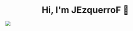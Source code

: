 <div align="center">
<h1 align="center">Hi, I'm JEzquerroF</a> 👋</h1>
</div>
<img src="https://esemanal.mx/revista/wp-content/uploads/2024/07/portadagaming-780x470.jpg">

<!--
**JEzquerroF/JEzquerroF** is a ✨ _special_ ✨ repository because its `README.md` (this file) appears on your GitHub profile.

Here are some ideas to get you started:

- 🔭 I’m currently working on ...
- 🌱 I’m currently learning ...
- 👯 I’m looking to collaborate on ...
- 🤔 I’m looking for help with ...
- 💬 Ask me about ...
- 📫 How to reach me: ...
- 😄 Pronouns: ...
- ⚡ Fun fact: ...
-->
